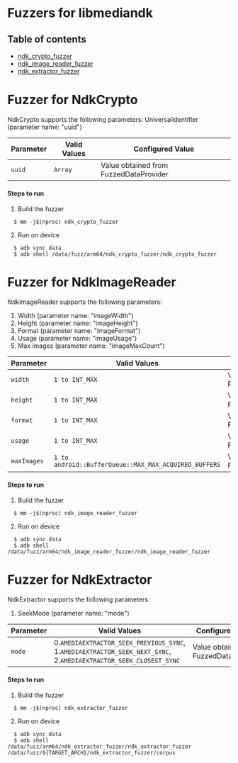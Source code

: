 # Fuzzers for libmediandk

## Table of contents
+ [ndk_crypto_fuzzer](#NdkCrypto)
+ [ndk_image_reader_fuzzer](#NdkImageReader)
+ [ndk_extractor_fuzzer](#NdkExtractor)

# <a name="NdkCrypto"></a> Fuzzer for NdkCrypto

NdkCrypto supports the following parameters:
    UniversalIdentifier (parameter name: "uuid")

| Parameter| Valid Values |Configured Value|
|-------------|----------|----- |
| `uuid`| `Array`| Value obtained from FuzzedDataProvider|

#### Steps to run
1. Build the fuzzer
```
  $ mm -j$(nproc) ndk_crypto_fuzzer
```
2. Run on device
```
  $ adb sync data
  $ adb shell /data/fuzz/arm64/ndk_crypto_fuzzer/ndk_crypto_fuzzer
```

# <a name="NdkImageReader"></a> Fuzzer for NdkImageReader

NdkImageReader supports the following parameters:
1. Width (parameter name: "imageWidth")
2. Height (parameter name: "imageHeight")
3. Format (parameter name: "imageFormat")
4. Usage (parameter name: "imageUsage")
5. Max images (parameter name: "imageMaxCount")

| Parameter| Valid Values |Configured Value|
|-------------|----------|----- |
| `width`| `1 to INT_MAX`| Value obtained from FuzzedDataProvider|
| `height`| `1 to INT_MAX`| Value obtained from FuzzedDataProvider|
| `format`| `1 to INT_MAX`| Value obtained from FuzzedDataProvider|
| `usage`| `1 to INT_MAX`| Value obtained from FuzzedDataProvider|
| `maxImages`| `1 to android::BufferQueue::MAX_MAX_ACQUIRED_BUFFERS`| Value obtained from FuzzedDataProvider|

#### Steps to run
1. Build the fuzzer
```
  $ mm -j$(nproc) ndk_image_reader_fuzzer
```
2. Run on device
```
  $ adb sync data
  $ adb shell /data/fuzz/arm64/ndk_image_reader_fuzzer/ndk_image_reader_fuzzer
```

# <a name="NdkExtractor"></a>Fuzzer for NdkExtractor

NdkExtractor supports the following parameters:
1. SeekMode (parameter name: "mode")

| Parameter| Valid Values |Configured Value|
|-------------|----------|----- |
|`mode`|0.`AMEDIAEXTRACTOR_SEEK_PREVIOUS_SYNC`,<br/>1.`AMEDIAEXTRACTOR_SEEK_NEXT_SYNC`,<br/>2.`AMEDIAEXTRACTOR_SEEK_CLOSEST_SYNC`| Value obtained from FuzzedDataProvider|

#### Steps to run
1. Build the fuzzer
```
  $ mm -j$(nproc) ndk_extractor_fuzzer
```
2. Run on device
```
  $ adb sync data
  $ adb shell /data/fuzz/arm64/ndk_extractor_fuzzer/ndk_extractor_fuzzer /data/fuzz/${TARGET_ARCH}/ndk_extractor_fuzzer/corpus
```
